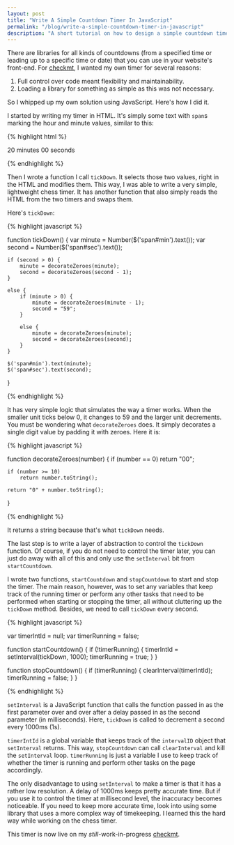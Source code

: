 ```yaml
---
layout: post
title: "Write A Simple Countdown Timer In JavaScript"
permalink: "/blog/write-a-simple-countdown-timer-in-javascript"
description: "A short tutorial on how to design a simple countdown timer on a webpage."
---
```


There are libraries for all kinds of countdowns (from a specified time or leading up to a specific time or date) that you can use in your website's front-end. For [checkmt](http://antrikshy.com/checkmt/), I wanted my own timer for several reasons:

1. Full control over code meant flexibility and maintainability.
2. Loading a library for something as simple as this was not necessary.

So I whipped up my own solution using JavaScript. Here's how I did it.

<!--more-->

I started by writing my timer in HTML. It's simply some text with `span`s marking the hour and minute values, similar to this:

{% highlight html %}

<span id="min">20</span> minutes <span id="sec">00</span> seconds<br/>

{% endhighlight %}

Then I wrote a function I call `tickDown`. It selects those two values, right in the HTML and modifies them. This way, I was able to write a very simple, lightweight chess timer. It has another function that also simply reads the HTML from the two timers and swaps them.

Here's `tickDown`:

{% highlight javascript %}

function tickDown() {
    var minute = Number($('span#min').text());
    var second = Number($('span#sec').text());

    if (second > 0) {
        minute = decorateZeroes(minute);
        second = decorateZeroes(second - 1);
    }

    else {
        if (minute > 0) {
            minute = decorateZeroes(minute - 1);
            second = "59";
        }

        else {
            minute = decorateZeroes(minute);
            second = decorateZeroes(second);
        }
    }

    $('span#min').text(minute);
    $('span#sec').text(second);
}

{% endhighlight %}

It has very simple logic that simulates the way a timer works. When the smaller unit ticks below 0, it changes to 59 and the larger unit decrements. You must be wondering what `decorateZeroes` does. It simply decorates a single digit value by padding it with zeroes. Here it is:

{% highlight javascript %}

function decorateZeroes(number) {
    if (number == 0)
        return "00";

    if (number >= 10)
        return number.toString();

    return "0" + number.toString();
}

{% endhighlight %}

It returns a string because that's what `tickDown` needs.

The last step is to write a layer of abstraction to control the `tickDown` function. Of course, if you do not need to control the timer later, you can just do away with all of this and only use the `setInterval` bit from `startCountdown`.

I wrote two functions, `startCountdown` and `stopCountdown` to start and stop the timer. The main reason, however, was to set any variables that keep track of the running timer or perform any other tasks that need to be performed when starting or stopping the timer, all without cluttering up the `tickDown` method. Besides, we need to call `tickDown` every second.

{% highlight javascript %}

var timerIntId = null;
var timerRunning = false;

function startCountdown() {
    if (!timerRunning) {
        timerIntId = setInterval(tickDown, 1000);
        timerRunning = true;
    }
}

function stopCountdown() {
    if (timerRunning) {
        clearInterval(timerIntId);
        timerRunning = false;
    }
}

{% endhighlight %}

`setInterval` is a JavaScript function that calls the function passed in as the first parameter over and over after a delay passed in as the second parameter (in milliseconds). Here, `tickDown` is called to decrement a second every 1000ms (1s).

`timerIntId` is a global variable that keeps track of the `intervalID` object that `setInterval` returns. This way, `stopCountdown` can call `clearInterval` and kill the `setInterval` loop. `timerRunning` is just a variable I use to keep track of whether the timer is running and perform other tasks on the page accordingly.

The only disadvantage to using `setInterval` to make a timer is that it has a rather low resolution. A delay of 1000ms keeps pretty accurate time. But if you use it to control the timer at millisecond level, the inaccuracy becomes noticeable. If you need to keep more accurate time, look into using some library that uses a more complex way of timekeeping. I learned this the hard way while working on the chess timer.

This timer is now live on my *still*-work-in-progress [checkmt](http://antrikshy.com/checkmt/).